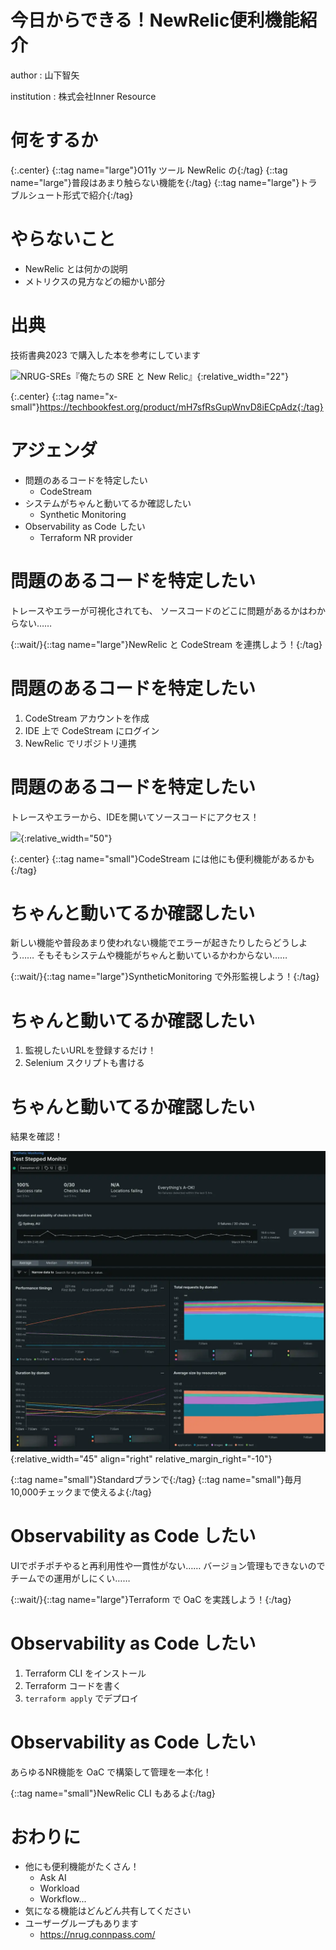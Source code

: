 # 今日からできる！NewRelic便利機能紹介

author
: 山下智矢

institution
: 株式会社Inner Resource

# 何をするか

{:.center}
{::tag name="large"}O11y ツール NewRelic の{:/tag}
{::tag name="large"}普段はあまり触らない機能を{:/tag}
{::tag name="large"}トラブルシュート形式で紹介{:/tag}

# やらないこと

- NewRelic とは何かの説明
- メトリクスの見方などの細かい部分

# 出典

技術書典2023 で購入した本を参考にしています

![](https://techbookfest.org/api/image/vgMSEDVWDM6DbAbieCYtir.png "NRUG-SREs『俺たちの SRE と New Relic』"){:relative_width="22"}

{:.center}
{::tag name="x-small"}https://techbookfest.org/product/mH7sfRsGupWnvD8iECpAdz{:/tag}

# アジェンダ

- 問題のあるコードを特定したい
  - CodeStream
- システムがちゃんと動いてるか確認したい
  - Synthetic Monitoring
- Observability as Code したい
  - Terraform NR provider

# 問題のあるコードを特定したい

トレースやエラーが可視化されても、
ソースコードのどこに問題があるかはわからない……

{::wait/}{::tag name="large"}NewRelic と CodeStream を連携しよう！{:/tag}

# 問題のあるコードを特定したい

1. CodeStream アカウントを作成
2. IDE 上で CodeStream にログイン
3. NewRelic でリポジトリ連携

# 問題のあるコードを特定したい

トレースやエラーから、IDEを開いてソースコードにアクセス！

![](https://docs.newrelic.com/static/codestream_screenshot-full_marketplace-vsc-clm-6536ade3bb1240655d22fac538c05668.webp){:relative_width="50"}

{:.center}
{::tag name="small"}CodeStream には他にも便利機能があるかも{:/tag}

# ちゃんと動いてるか確認したい

新しい機能や普段あまり使われない機能でエラーが起きたりしたらどうしよう……
そもそもシステムや機能がちゃんと動いているかわからない……

{::wait/}{::tag name="large"}SyntheticMonitoring で外形監視しよう！{:/tag}

# ちゃんと動いてるか確認したい

1. 監視したいURLを登録するだけ！
2. Selenium スクリプトも書ける

# ちゃんと動いてるか確認したい

結果を確認！

![](../assets/newrelic_synthetic.jpg){:relative_width="45" align="right" relative_margin_right="-10"}

{::tag name="small"}Standardプランで{:/tag}
{::tag name="small"}毎月10,000チェックまで使えるよ{:/tag}

# Observability as Code したい

UIでポチポチやると再利用性や一貫性がない……
バージョン管理もできないのでチームでの運用がしにくい……

{::wait/}{::tag name="large"}Terraform で OaC を実践しよう！{:/tag}

# Observability as Code したい

1. Terraform CLI をインストール
2. Terraform コードを書く
3. `terraform apply` でデプロイ

# Observability as Code したい

あらゆるNR機能を OaC で構築して管理を一本化！

{::tag name="small"}NewRelic CLI もあるよ{:/tag}

# おわりに

- 他にも便利機能がたくさん！
  - Ask AI
  - Workload
  - Workflow...
- 気になる機能はどんどん共有してください
- ユーザーグループもあります
  - https://nrug.connpass.com/
